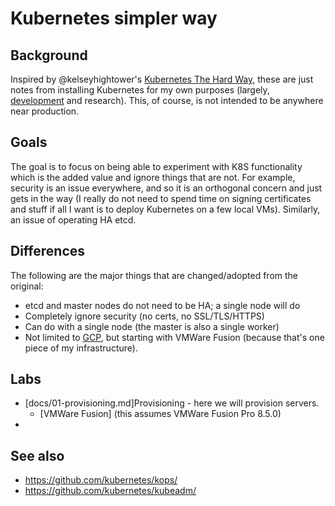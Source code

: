 # Kubernetes simpler way

## Background

Inspired by @kelseyhightower's [Kubernetes The Hard
Way](https://github.com/kelseyhightower/kubernetes-the-hard-way), 
these are just notes from installing Kubernetes for my own purposes
(largely, [development](http://romana.io/) and research). This, of
course, is not intended to be anywhere near production.

## Goals

The goal is to focus on being able to experiment with K8S
functionality which is the added value and ignore things that are
not. For example, security is an issue everywhere, and so it is an
orthogonal concern and just gets in the way (I really do not need to
spend time on signing certificates and stuff if all I want is to
deploy Kubernetes on a few local VMs). Similarly, an issue of 
operating HA etcd. 

## Differences

The following are the major things that are changed/adopted from the
original:

 * etcd and master nodes do not need to be HA; a single node will do
 * Completely ignore security (no certs, no SSL/TLS/HTTPS)
 * Can do with a single node (the master is also a single worker)
 * Not limited to
[GCP](https://github.com/kelseyhightower/kubernetes-the-hard-way/blob/master/docs/01-infrastructure-gcp.md),
but starting with VMWare Fusion (because that's one piece of my
infrastructure). 

## Labs

 * [docs/01-provisioning.md]Provisioning - here we will provision servers. 
   * [VMWare Fusion] (this assumes VMWare Fusion Pro 8.5.0)
 * 


## See also

 * https://github.com/kubernetes/kops/
 * https://github.com/kubernetes/kubeadm/